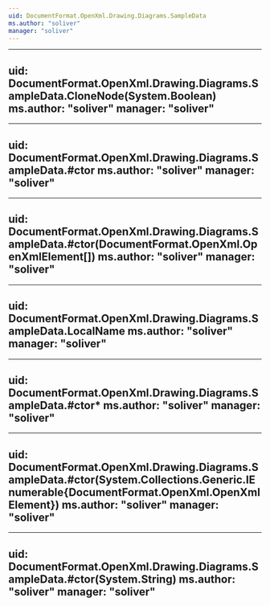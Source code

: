 ```yaml
---
uid: DocumentFormat.OpenXml.Drawing.Diagrams.SampleData
ms.author: "soliver"
manager: "soliver"
---
```


---
uid: DocumentFormat.OpenXml.Drawing.Diagrams.SampleData.CloneNode(System.Boolean)
ms.author: "soliver"
manager: "soliver"
---

---
uid: DocumentFormat.OpenXml.Drawing.Diagrams.SampleData.#ctor
ms.author: "soliver"
manager: "soliver"
---

---
uid: DocumentFormat.OpenXml.Drawing.Diagrams.SampleData.#ctor(DocumentFormat.OpenXml.OpenXmlElement[])
ms.author: "soliver"
manager: "soliver"
---

---
uid: DocumentFormat.OpenXml.Drawing.Diagrams.SampleData.LocalName
ms.author: "soliver"
manager: "soliver"
---

---
uid: DocumentFormat.OpenXml.Drawing.Diagrams.SampleData.#ctor*
ms.author: "soliver"
manager: "soliver"
---

---
uid: DocumentFormat.OpenXml.Drawing.Diagrams.SampleData.#ctor(System.Collections.Generic.IEnumerable{DocumentFormat.OpenXml.OpenXmlElement})
ms.author: "soliver"
manager: "soliver"
---

---
uid: DocumentFormat.OpenXml.Drawing.Diagrams.SampleData.#ctor(System.String)
ms.author: "soliver"
manager: "soliver"
---
